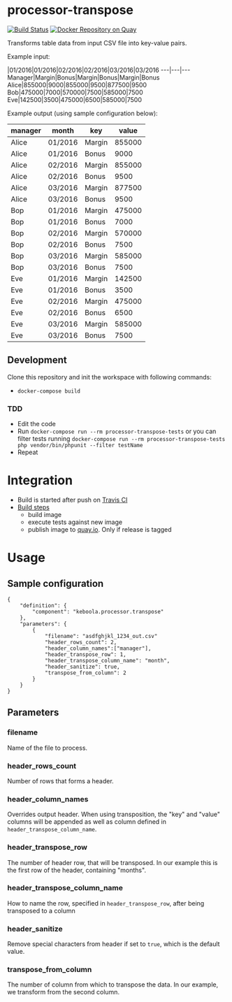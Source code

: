 # processor-transpose

[![Build Status](https://travis-ci.org/keboola/processor-transpose.svg?branch=master)](https://travis-ci.org/keboola/processor-transpose)
[![Docker Repository on Quay](https://quay.io/repository/keboola/processor-transpose/status "Docker Repository on Quay")](https://quay.io/repository/keboola/processor-transpose)

Transforms table data from input CSV file into key-value pairs. 

Example input:

   |01/2016|01/2016|02/2016|02/2016|03/2016|03/2016
---|---|---
Manager|Margin|Bonus|Margin|Bonus|Margin|Bonus
Alice|855000|9000|855000|9500|877500|9500
Bob|475000|7000|570000|7500|585000|7500
Eve|142500|3500|475000|6500|585000|7500

Example output (using sample configuration below):

manager|month|key|value
---|---|---|---
Alice|01/2016|Margin|855000
Alice|01/2016|Bonus|9000
Alice|02/2016|Margin|855000
Alice|02/2016|Bonus|9500
Alice|03/2016|Margin|877500
Alice|03/2016|Bonus|9500
Bop|01/2016|Margin|475000
Bop|01/2016|Bonus|7000
Bop|02/2016|Margin|570000
Bop|02/2016|Bonus|7500
Bop|03/2016|Margin|585000
Bop|03/2016|Bonus|7500
Eve|01/2016|Margin|142500
Eve|01/2016|Bonus|3500
Eve|02/2016|Margin|475000
Eve|02/2016|Bonus|6500
Eve|03/2016|Margin|585000
Eve|03/2016|Bonus|7500



## Development
 
Clone this repository and init the workspace with following commands:

- `docker-compose build`

### TDD 

 - Edit the code
 - Run `docker-compose run --rm processor-transpose-tests` or you can filter tests running `docker-compose run --rm processor-transpose-tests php vendor/bin/phpunit --filter testName`
 - Repeat
 
# Integration
 - Build is started after push on [Travis CI](https://travis-ci.org/keboola/processor-transpose)
 - [Build steps](https://github.com/keboola/processor-transpose/blob/master/.travis.yml)
   - build image
   - execute tests against new image
   - publish image to [quay.io](https://quay.io/repository/keboola/processor-transpose). Only if release is tagged
   
# Usage

## Sample configuration

```
{  
    "definition": {
        "component": "keboola.processor.transpose"
    },
    "parameters": {
        {
            "filename": "asdfghjkl_1234_out.csv"
            "header_rows_count": 2,
            "header_column_names":["manager"],
            "header_transpose_row": 1,
            "header_transpose_column_name": "month",
            "header_sanitize": true,
            "transpose_from_column": 2                            
        } 
    }
}
```

## Parameters

### filename

Name of the file to process.

### header_rows_count

Number of rows that forms a header.

### header_column_names

Overrides output header. 
When using transposition, the "key" and "value" columns will be appended 
as well as column defined in `header_transpose_column_name`.

### header_transpose_row

The number of header row, that will be transposed. 
In our example this is the first row of the header, containing "months".
 
### header_transpose_column_name

How to name the row, specified in `header_transpose_row`, after being transposed to a column

### header_sanitize

Remove special characters from header if set to `true`, which is the default value.
 
### transpose_from_column

The number of column from which to transpose the data.
In our example, we transform from the second column.

